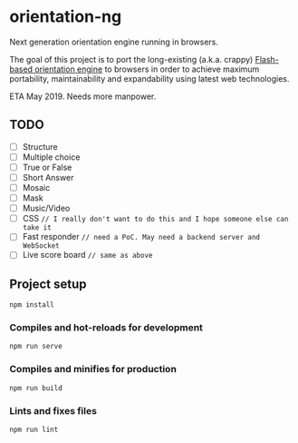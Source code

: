# orientation-ng
Next generation orientation engine running in browsers.

The goal of this project is to port the long-existing (a.k.a. crappy) [Flash-based orientation engine](https://github.com/WorldIsMonkey/wim-ori-con) to browsers in order to achieve maximum portability, maintainability and expandability using latest web technologies.

ETA May 2019. Needs more manpower.

## TODO
- [ ] Structure
- [ ] Multiple choice
- [ ] True or False
- [ ] Short Answer
- [ ] Mosaic
- [ ] Mask
- [ ] Music/Video
- [ ] CSS `// I really don't want to do this and I hope someone else can take it`
- [ ] Fast responder `// need a PoC. May need a backend server and WebSocket`
- [ ] Live score board `// same as above`

## Project setup
```
npm install
```

### Compiles and hot-reloads for development
```
npm run serve
```

### Compiles and minifies for production
```
npm run build
```

### Lints and fixes files
```
npm run lint
```
